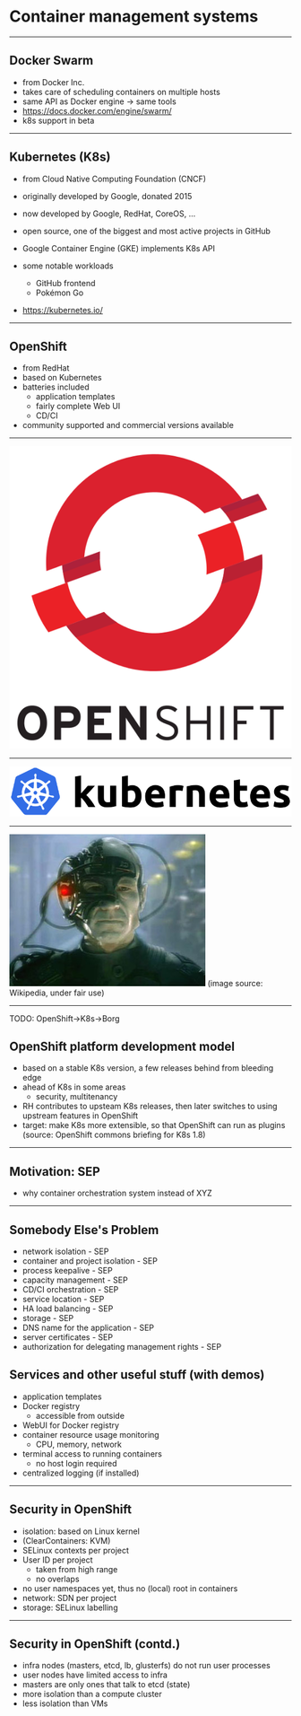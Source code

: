 # Container management systems

---

## Docker Swarm

- from Docker Inc.
- takes care of scheduling containers on multiple hosts
- same API as Docker engine -> same tools
- https://docs.docker.com/engine/swarm/
- k8s support in beta

---

## Kubernetes (K8s)

- from Cloud Native Computing Foundation (CNCF)
- originally developed by Google, donated 2015
- now developed by Google, RedHat, CoreOS, ...
- open source, one of the biggest and most active projects in
  GitHub  
- Google Container Engine (GKE) implements K8s API
- some notable workloads
  - GitHub frontend
  - Pokémon Go

- https://kubernetes.io/

---

## OpenShift

- from RedHat
- based on Kubernetes
- batteries included
    - application templates
    - fairly complete Web UI
    - CD/CI
- community supported and commercial versions available

---

![](img/OpenShift_logo.png)

---

![](img/Kubernetes_logo.png)

---

![](img/Picard_as_Locutus.jpg)
(image source: Wikipedia, under fair use)

---

TODO: OpenShift->K8s->Borg

## OpenShift platform development model

- based on a stable K8s version, a few releases behind from bleeding edge
- ahead of K8s in some areas
  - security, multitenancy
- RH contributes to upsteam K8s releases, then
  later switches to using upstream features in OpenShift
- target: make K8s more extensible, so that
  OpenShift can run as plugins
  (source: OpenShift commons briefing for K8s 1.8)

---

## Motivation: SEP

- why container orchestration system instead of XYZ

---

## Somebody Else's Problem

- network isolation - SEP
- container and project isolation - SEP
- process keepalive - SEP
- capacity management - SEP
- CD/CI orchestration - SEP
- service location - SEP
- HA load balancing - SEP
- storage - SEP
- DNS name for the application - SEP
- server certificates - SEP
- authorization for delegating management rights - SEP

## Services and other useful stuff (with demos)

- application templates
- Docker registry
  - accessible from outside
- WebUI for Docker registry
- container resource usage monitoring
  - CPU, memory, network
- terminal access to running containers 
  - no host login required 
- centralized logging (if installed)

---

## Security in OpenShift

- isolation: based on Linux kernel
- (ClearContainers: KVM)
- SELinux contexts per project
- User ID per project
  - taken from high range
  - no overlaps
- no user namespaces yet, thus no (local) root in containers
- network: SDN per project
- storage: SELinux labelling

---

## Security in OpenShift (contd.)

- infra nodes (masters, etcd, lb, glusterfs) do not run user processes 
- user nodes have limited access to infra
- masters are only ones that talk to etcd (state)
- more isolation than a compute cluster
- less isolation than VMs

